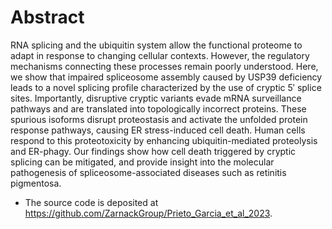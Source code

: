 # Abstract
RNA splicing and the ubiquitin system allow the functional proteome to adapt in response to changing cellular contexts. However, the regulatory mechanisms connecting these processes remain poorly understood. Here, we show that impaired spliceosome assembly caused by USP39 deficiency leads to a novel splicing profile characterized by the use of cryptic 5′ splice sites. Importantly, disruptive cryptic variants evade mRNA surveillance pathways and are translated into topologically incorrect proteins. These spurious isoforms disrupt proteostasis and activate the unfolded protein response pathways, causing ER stress-induced cell death. Human cells respond to this proteotoxicity by enhancing ubiquitin-mediated proteolysis and ER-phagy. Our findings show how cell death triggered by cryptic splicing can be mitigated, and provide insight into the molecular pathogenesis of spliceosome-associated diseases such as retinitis pigmentosa.

* The source code is deposited at https://github.com/ZarnackGroup/Prieto_Garcia_et_al_2023.
